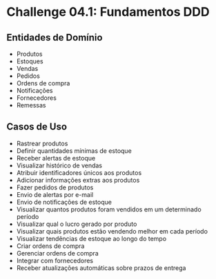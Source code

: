 # Challenge 04.1: Fundamentos DDD

## Entidades de Domínio

- Produtos
- Estoques
- Vendas
- Pedidos
- Ordens de compra
- Notificações
- Fornecedores
- Remessas

## Casos de Uso

- Rastrear produtos
- Definir quantidades mínimas de estoque
- Receber alertas de estoque
- Visualizar histórico de vendas
- Atribuir identificadores únicos aos produtos
- Adicionar informações extras aos produtos
- Fazer pedidos de produtos
- Envio de alertas por e-mail
- Envio de notificações de estoque
- Visualizar quantos produtos foram vendidos em um determinado período
- Visualizar qual o lucro gerado por produto
- Visualizar quais produtos estão vendendo melhor em cada período
- Visualizar tendências de estoque ao longo do tempo
- Criar ordens de compra
- Gerenciar ordens de compra
- Integrar com fornecedores
- Receber atualizações automáticas sobre prazos de entrega

